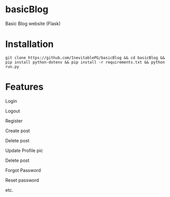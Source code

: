 # basicBlog
Basic Blog website (Flask)


# Installation

```
git clone https://github.com/InevitablePG/basicBlog && cd basicBlog && pip install python-dotenv && pip install -r requirements.txt && python run.py
```

# Features

Login

Logout

Register

Create post

Delete post

Update Profile pic

Delete post

Forgot Password

Reset password

etc.
